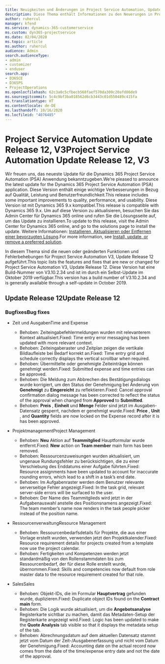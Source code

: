 ```yaml
---
title: Neuigkeiten und Änderungen in Project Service Automation, Update Release 12, V3
description: Diese Thema enthält Informationen zu den Neuerungen in Project Service Automation Release 12, V3.
author: ruhercul
manager: kfend
ms.service: dynamics-365-customerservice
ms.custom: dyn365-projectservice
ms.date: 02/04/2020
ms.topic: article
ms.author: ruhercul
audience: Admin
search.audienceType:
- admin
- customizer
- enduser
search.app:
- D365CE
- D365PS
- ProjectOperations
ms.openlocfilehash: 62c3a0c5cfbecb568faef570da309c20afd86de9
ms.sourcegitcommit: 5c4c9bf3ba018562d6cb3443c01d550489c415fa
ms.translationtype: HT
ms.contentlocale: de-DE
ms.lasthandoff: 10/16/2020
ms.locfileid: "4076485"
---
```

# <a name="project-service-automation-update-release-12-v3"></a><span data-ttu-id="dadd5-103">Project Service Automation Update Release 12, V3</span><span class="sxs-lookup"><span data-stu-id="dadd5-103">Project Service Automation Update Release 12, V3</span></span>
<span data-ttu-id="dadd5-104">Wir freuen uns, das neueste Update für die Dynamics 365 Project Service Automation (PSA) Anwendung bekanntzugeben.</span><span class="sxs-lookup"><span data-stu-id="dadd5-104">We’re pleased to announce the latest update for the Dynamics 365 Project Service Automation (PSA) application.</span></span> <span data-ttu-id="dadd5-105">Diese Version enthält einige wichtige Verbesserungen in Bezug auf Qualität, Leistung und Benutzerfreundlichkeit.</span><span class="sxs-lookup"><span data-stu-id="dadd5-105">This release includes some important improvements to quality, performance, and usability.</span></span> <span data-ttu-id="dadd5-106">Diese Version ist mit Dynamics 365 9.x kompatibel.</span><span class="sxs-lookup"><span data-stu-id="dadd5-106">This release is compatible with Dynamics 365 9.x.</span></span> <span data-ttu-id="dadd5-107">Um auf diese Version zu aktualisieren, besuchen Sie das Admin Center für Dynamics 365 online und rufen Sie die Lösungsseite auf, um das Update zu installieren.</span><span class="sxs-lookup"><span data-stu-id="dadd5-107">To update to this release, visit the Admin Center for Dynamics 365 online, and go to the solutions page to install the update.</span></span> <span data-ttu-id="dadd5-108">Weitere Informationen: [Installieren, Aktualisieren oder Entfernen einer bevorzugten Lösung](https://docs.microsoft.com/power-platform/admin/install-remove-preferred-solution).</span><span class="sxs-lookup"><span data-stu-id="dadd5-108">For more information, see [Install, update, or remove a preferred solution](https://docs.microsoft.com/power-platform/admin/install-remove-preferred-solution).</span></span>

<span data-ttu-id="dadd5-109">In diesem Thema sind die neuen oder geänderten Funktionen und Fehlerbehebungen für Project Service Automation V3, Update Release 12 aufgeführt.</span><span class="sxs-lookup"><span data-stu-id="dadd5-109">This topic lists the features and fixes that are new or changed for Project Service Automation V3, Update Release 12.</span></span> <span data-ttu-id="dadd5-110">Diese Version hat eine Build-Nummer von V3.10.2.34 und ist im durch ein Selbst-Update im Oktober 2019 verfügbar.</span><span class="sxs-lookup"><span data-stu-id="dadd5-110">This version has a build number of V3.10.2.34 and is generally available through a self-update in October 2019.</span></span>

## <a name="update-release-12"></a><span data-ttu-id="dadd5-111">Update Release 12</span><span class="sxs-lookup"><span data-stu-id="dadd5-111">Update Release 12</span></span>

### <a name="bug-fixes"></a><span data-ttu-id="dadd5-112">Bugfixes</span><span class="sxs-lookup"><span data-stu-id="dadd5-112">Bug fixes</span></span>

- <span data-ttu-id="dadd5-113">Zeit und Ausgaben</span><span class="sxs-lookup"><span data-stu-id="dadd5-113">Time and Expense</span></span>

    - <span data-ttu-id="dadd5-114">Behoben: Zeiteingabefehlermeldungen wurden mit relevanterem Kontext aktualisiert.</span><span class="sxs-lookup"><span data-stu-id="dadd5-114">Fixed: Time entry error messaging has been updated with more relevant context.</span></span>
    - <span data-ttu-id="dadd5-115">Behoben: Zeiteingaberaster und Zeitplan zeigen die vertikale Bildlaufleiste bei Bedarf korrekt an.</span><span class="sxs-lookup"><span data-stu-id="dadd5-115">Fixed: Time entry grid and schedule correctly displays the vertical scrollbar when required.</span></span>
    - <span data-ttu-id="dadd5-116">Behoben: Übermittelte oder genehmigte Zeiteinträge können genehmigt werden.</span><span class="sxs-lookup"><span data-stu-id="dadd5-116">Fixed: Submitted expense and time entries can be approved.</span></span>
    - <span data-ttu-id="dadd5-117">Behoben: Die Meldung zum Abbrechen des Bestätigungsdialogs wurde korrigiert, um den Status der Genehmigung bei Änderung von **Genehmigt** zu **Eingereicht** zu reflektieren.</span><span class="sxs-lookup"><span data-stu-id="dadd5-117">Fixed: Cancel approval confirmation dialog message has been corrected to reflect the status of the approval when changed from **Approved** to **Submitted**.</span></span>
    - <span data-ttu-id="dadd5-118">Behoben: **Preis** , **Einheit** und **Menge** Felder sind jetzt im Ausgaben-Datensatz gesperrt, nachdem er genehmigt wurde.</span><span class="sxs-lookup"><span data-stu-id="dadd5-118">Fixed: **Price** , **Unit** , and **Quantity** fields are now locked on the Expense record after it is has been approved.</span></span>

- <span data-ttu-id="dadd5-119">Projektmanagement</span><span class="sxs-lookup"><span data-stu-id="dadd5-119">Project Management</span></span>

    - <span data-ttu-id="dadd5-120">Behoben: **Neu** Aktion auf **Teammitglied** Hauptformular wurde entfernt.</span><span class="sxs-lookup"><span data-stu-id="dadd5-120">Fixed: **New** action on **Team member** main form has been removed.</span></span>
    - <span data-ttu-id="dadd5-121">Behoben: Ressourcenzuweisungen wurden aktualisiert, um ungenaue Rundungsfehler zu berücksichtigen, die zu einer Verschiebung des Enddatums einer Aufgabe führten.</span><span class="sxs-lookup"><span data-stu-id="dadd5-121">Fixed: Resource assignments have been updated to account for inaccurate rounding errors, which lead to a shift in a task’s end date.</span></span>
    - <span data-ttu-id="dadd5-122">Behoben: Im Aufgabenraster werden dem Benutzer relevante serverseitige Fehler angezeigt.</span><span class="sxs-lookup"><span data-stu-id="dadd5-122">Fixed: In the task grid, relevant server-side errors will be surfaced to the user.</span></span>
    - <span data-ttu-id="dadd5-123">Behoben: Der Name des Teammitglieds wird jetzt in der Aufgabenauswahl anstelle des Positionsnamens angezeigt.</span><span class="sxs-lookup"><span data-stu-id="dadd5-123">Fixed: The team member’s name now renders in the task people picker instead of the position name.</span></span>

- <span data-ttu-id="dadd5-124">Ressourcenverwaltung</span><span class="sxs-lookup"><span data-stu-id="dadd5-124">Resource Management</span></span>

    - <span data-ttu-id="dadd5-125">Behoben: Ressourcenbedarfsdetails für Projekte, die aus einer Vorlage erstellt wurden, verwenden jetzt den Projektkalender.</span><span class="sxs-lookup"><span data-stu-id="dadd5-125">Fixed: Resource requirement details for projects created from a template now use the project calendar.</span></span>
    - <span data-ttu-id="dadd5-126">Behoben: Fertigkeiten und Kompetenzen werden jetzt standardmäßig von den Rollenstammdaten bis zum Ressourcenbedarf, der für diese Rolle erstellt wurde, übernommen.</span><span class="sxs-lookup"><span data-stu-id="dadd5-126">Fixed: Skills and competencies now default from role master data to the resource requirement created for that role.</span></span>

- <span data-ttu-id="dadd5-127">Sales</span><span class="sxs-lookup"><span data-stu-id="dadd5-127">Sales</span></span>

    - <span data-ttu-id="dadd5-128">Behoben: Objekt-IDs, die im Formular **Hauptvertrag** gefunden wurde, duplizieren.</span><span class="sxs-lookup"><span data-stu-id="dadd5-128">Fixed: Duplicate object IDs found on the **Contract main** form.</span></span>
    - <span data-ttu-id="dadd5-129">Behoben: Die Logik wurde aktualisiert, um die **Angebotsanalyse** Registerkarte sichtbar zu machen, damit das Metadaten-Setup der Registerkarte angezeigt wird.</span><span class="sxs-lookup"><span data-stu-id="dadd5-129">Fixed: Logic has been updated to make the **Quote Analysis** tab visible so that it displays the metadata setup of the tab.</span></span>
    - <span data-ttu-id="dadd5-130">Behoben: Abrechnungsdatum auf dem aktuellen Datensatz stammt jetzt vom Datum der Zeit-/Ausgabenerfassung und nicht vom Datum der Genehmigung.</span><span class="sxs-lookup"><span data-stu-id="dadd5-130">Fixed: Accounting date on the actual record now comes from the date of the time/expense entry date and not the date of the approval.</span></span>
